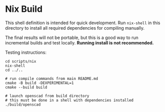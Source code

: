 # Nix Build

This shell definition is intended for quick development. Run `nix-shell` in this directory to install all required dependencies for compiling manually.

The final results will not be portable, but this is a good way to run incremental builds and test locally. __Running install is not recommended.__

Testing instructions:
```
cd scripts/nix
nix-shell
cd ../..

# run compile commands from main README.md
cmake -B build -DEXPERIMENTAL=1
cmake --build build

# launch openscad from build directory
# this must be done in a shell with dependencies installed
./build/openscad
```

